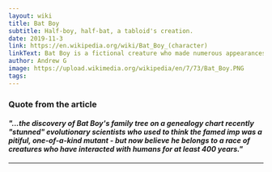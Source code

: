 ```yaml
---
layout: wiki
title: Bat Boy
subtitle: Half-boy, half-bat, a tabloid's creation.
date: 2019-11-3
link: https://en.wikipedia.org/wiki/Bat_Boy_(character)
linkText: Bat Boy is a fictional creature who made numerous appearances in the American supermarket tabloid Weekly World News. The Weekly World News published patently fabricated stories which were purported to be factual.
author: Andrew G
image: https://upload.wikimedia.org/wikipedia/en/7/73/Bat_Boy.PNG
tags:
---
```


### Quote from the article

#### _"...the discovery of Bat Boy's family tree on a genealogy chart recently "stunned" evolutionary scientists who used to think the famed imp was a pitiful, one-of-a-kind mutant - but now believe he belongs to a race of creatures who have interacted with humans for at least 400 years."_

---
